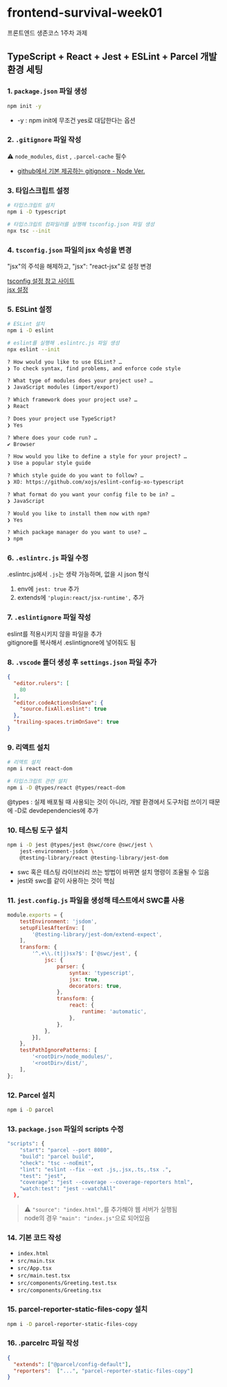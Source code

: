 # frontend-survival-week01

프론트엔드 생존코스 1주차 과제

## TypeScript + React + Jest + ESLint + Parcel 개발 환경 세팅

### 1. `package.json` 파일 생성

```bash
npm init -y
```

* -y : npm init에 무조건 yes로 대답한다는 옵션

### 2. `.gitignore` 파일 작성

⚠️ `node_modules`, `dist` , `.parcel-cache` 필수

* [github에서 기본 제공하는 gitignore - Node Ver.](https://github.com/github/gitignore/blob/main/Node.gitignore)

### 3. 타입스크립트 설정

```bash
# 타입스크립트 설치
npm i -D typescript

# 타입스크립트 컴파일러를 실행해 tsconfig.json 파일 생성 
npx tsc --init
```

### 4. `tsconfig.json` 파일의 jsx 속성을 변경

"jsx"의 주석을 해제하고, "jsx": "react-jsx"로 설정 변경

[tsconfig 설정 참고 사이트](https://www.typescriptlang.org/tsconfig)  
[jsx 설정](https://www.typescriptlang.org/ko/docs/handbook/jsx.html)

### 5. ESLint 설정

```bash
# ESLint 설치
npm i -D eslint

# eslint를 실행해 .eslintrc.js 파일 생성
npx eslint --init
```

```md
? How would you like to use ESLint? …
❯ To check syntax, find problems, and enforce code style

? What type of modules does your project use? …
❯ JavaScript modules (import/export)

? Which framework does your project use? …
❯ React

? Does your project use TypeScript?
❯ Yes

? Where does your code run? …
✔ Browser

? How would you like to define a style for your project? …
❯ Use a popular style guide

? Which style guide do you want to follow? …
❯ XO: https://github.com/xojs/eslint-config-xo-typescript

? What format do you want your config file to be in? …
❯ JavaScript

? Would you like to install them now with npm?
❯ Yes

? Which package manager do you want to use? … 
❯ npm
```

### 6. `.eslintrc.js` 파일 수정

.eslintrc.js에서 `.js`는 생략 가능하며, 없을 시 json 형식

1. env에 `jest: true` 추가
2. extends에 `'plugin:react/jsx-runtime',` 추가

### 7. `.eslintignore` 파일 작성

eslint를 적용시키지 않을 파일을 추가  
gitignore를 복사해서 .eslintignore에 넣어줘도 됨

### 8. `.vscode` 폴더 생성 후 `settings.json` 파일 추가

```json
{
  "editor.rulers": [
    80
  ],
  "editor.codeActionsOnSave": {
    "source.fixAll.eslint": true
  },
  "trailing-spaces.trimOnSave": true
}
```

### 9. 리액트 설치

```bash
# 리액트 설치
npm i react react-dom

# 타입스크립트 관련 설치
npm i -D @types/react @types/react-dom
```

@types : 실제 배포될 때 사용되는 것이 아니라, 개발 환경에서 도구처럼 쓰이기 때문에 -D로 devdependencies에 추가

### 10. 테스팅 도구 설치

```bash
npm i -D jest @types/jest @swc/core @swc/jest \
    jest-environment-jsdom \
    @testing-library/react @testing-library/jest-dom
```

* swc 혹은 테스팅 라이브러리 쓰는 방법이 바뀌면 설치 명령이 조율될 수 있음
* jest와 swc를 같이 사용하는 것이 핵심

### 11. `jest.config.js` 파일을 생성해 테스트에서 SWC를 사용

```js
module.exports = {
    testEnvironment: 'jsdom',
    setupFilesAfterEnv: [
        '@testing-library/jest-dom/extend-expect',
    ],
    transform: {
        '^.+\\.(t|j)sx?$': ['@swc/jest', {
            jsc: {
                parser: {
                    syntax: 'typescript',
                    jsx: true,
                    decorators: true,
                },
                transform: {
                    react: {
                        runtime: 'automatic',
                    },
                },
            },
        }],
    },
    testPathIgnorePatterns: [
        '<rootDir>/node_modules/',
        '<rootDir>/dist/',
    ],
};
```

### 12. Parcel 설치

```bash
npm i -D parcel
```

### 13. `package.json` 파일의 scripts 수정

```bash
"scripts": {
    "start": "parcel --port 8080",
    "build": "parcel build",
    "check": "tsc --noEmit",
    "lint": "eslint --fix --ext .js,.jsx,.ts,.tsx .",
    "test": "jest",
    "coverage": "jest --coverage --coverage-reporters html",
    "watch:test": "jest --watchAll"
  },
```

> ⚠️ `"source": "index.html",`를 추가해야 웹 서버가 실행됨  
> node의 경우 `"main": "index.js"`으로 되어있음

### 14. 기본 코드 작성

* `index.html`
* `src/main.tsx`
* `src/App.tsx`
* `src/main.test.tsx`
* `src/components/Greeting.test.tsx`
* `src/components/Greeting.tsx`

### 15. parcel-reporter-static-files-copy 설치

```bash
npm i -D parcel-reporter-static-files-copy
```

### 16. .parcelrc 파일 작성

```json
{
  "extends": ["@parcel/config-default"],
  "reporters":  ["...", "parcel-reporter-static-files-copy"]
}
```
